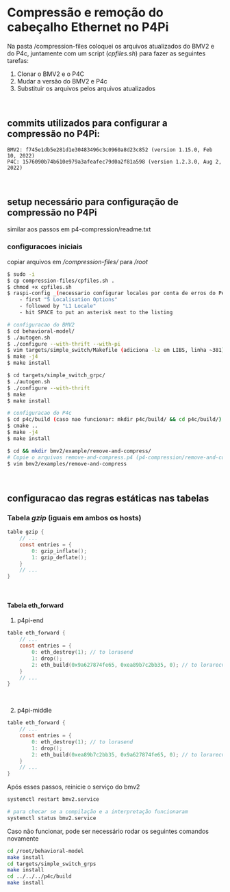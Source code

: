 # Compressão e remoção do cabeçalho Ethernet no P4Pi

Na pasta /compression-files coloquei os arquivos atualizados do BMV2 e do P4c, juntamente com um script (_cpfiles.sh_) para fazer as seguintes tarefas:

   1. Clonar o BMV2 e o P4C
   2. Mudar a versão do BMV2 e P4c
   3. Substituir os arquivos pelos arquivos atualizados

<br/>

## commits utilizados para configurar a compressão no P4Pi:
   
    BMV2: f745e1db5e281d1e30483496c3c0960a8d23c852 (version 1.15.0, Feb 10, 2022)
    P4C: 1576090b74b610e979a3afeafec79d0a2f81a598 (version 1.2.3.0, Aug 2, 2022)

<br/>

## setup necessário para configuração de compressão no P4Pi 
similar aos passos em p4-compression/readme.txt
   
### configuracoes iniciais
copiar arquivos em _/compression-files/_ para _/root_

```bash
$ sudo -i
$ cp compression-files/cpfiles.sh .
$ chmod +x cpfiles.sh
$ raspi-config _(necessario configurar locales por conta de erros do Perl)_ 
    - first "5 Localisation Options"
    - followed by "L1 Locale"
    - hit SPACE to put an asterisk next to the listing

# configuracao do BMV2
$ cd behavioral-model/ 
$ ./autogen.sh
$ ./configure --with-thrift --with-pi
$ vim targets/simple_switch/Makefile (adiciona -lz em LIBS, linha ~381)
$ make -j4
$ make install

$ cd targets/simple_switch_grpc/
$ ./autogen.sh
$ ./configure --with-thrift
$ make
$ make install

# configuracao do P4c
$ cd p4c/build (caso nao funcionar: mkdir p4c/build/ && cd p4c/build/)
$ cmake ..
$ make -j4
$ make install 

$ cd && mkdir bmv2/example/remove-and-compress/
# Copie o arquivos remove-and-compress.p4 (p4-compression/remove-and-compress/remove-and-compress.p4)
$ vim bmv2/examples/remove-and-compress
```

<br/>

## configuracao das regras estáticas nas tabelas

### Tabela *gzip* (iguais em ambos os hosts)

```c
table gzip {
    // ...
    const entries = {
        0: gzip_inflate();
        1: gzip_deflate();
    }
    // ...
}
```

<br/>

#### Tabela eth_forward

1. p4pi-end

```c
table eth_forward {
    // ...
    const entries = {
        0: eth_destroy(1); // to lorasend
        1: drop();
        2: eth_build(0x9a627874fe65, 0xea89b7c2bb35, 0); // to lorarecv
    }
    // ...
}
```

<br/>

2. p4pi-middle

```c
table eth_forward {
    // ...
    const entries = {
        0: eth_destroy(1); // to lorasend
        1: drop();
        2: eth_build(0xea89b7c2bb35, 0x9a627874fe65, 0); // to lorarecv
    }
    // ...
}
```

Após esses passos, reinicie o serviço do bmv2

```bash
systemctl restart bmv2.service

# para checar se a compilação e a interpretação funcionaram
systemctl status bmv2.service
```

Caso não funcionar, pode ser necessário rodar os seguintes comandos novamente

```bash
cd /root/behavioral-model
make install
cd targets/simple_switch_grps
make install
cd ../../../p4c/build
make install
```
    


